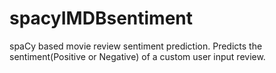 # spacyIMDBsentiment
spaCy based movie review sentiment prediction. Predicts the sentiment(Positive or Negative) of a custom user input review.
